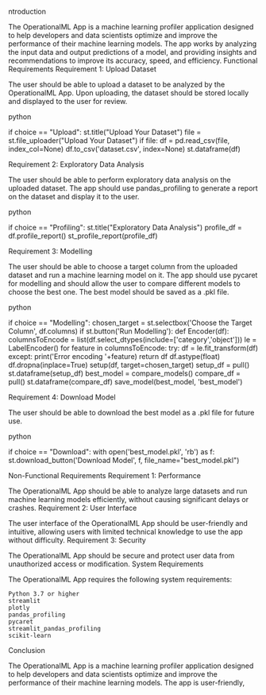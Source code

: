 ntroduction

The OperationalML App is a machine learning profiler application designed to help developers and data scientists optimize and improve the performance of their machine learning models. The app works by analyzing the input data and output predictions of a model, and providing insights and recommendations to improve its accuracy, speed, and efficiency.
Functional Requirements
Requirement 1: Upload Dataset

The user should be able to upload a dataset to be analyzed by the OperationalML App. Upon uploading, the dataset should be stored locally and displayed to the user for review.

python

if choice == "Upload":
    st.title("Upload Your Dataset")
    file = st.file_uploader("Upload Your Dataset")
    if file: 
        df = pd.read_csv(file, index_col=None)
        df.to_csv('dataset.csv', index=None)
        st.dataframe(df)

Requirement 2: Exploratory Data Analysis

The user should be able to perform exploratory data analysis on the uploaded dataset. The app should use pandas_profiling to generate a report on the dataset and display it to the user.

python

if choice == "Profiling": 
    st.title("Exploratory Data Analysis")
    profile_df = df.profile_report()
    st_profile_report(profile_df)

Requirement 3: Modelling

The user should be able to choose a target column from the uploaded dataset and run a machine learning model on it. The app should use pycaret for modelling and should allow the user to compare different models to choose the best one. The best model should be saved as a .pkl file.

python

if choice == "Modelling": 
    chosen_target = st.selectbox('Choose the Target Column', df.columns)
    if st.button('Run Modelling'): 
        def Encoder(df):
          columnsToEncode = list(df.select_dtypes(include=['category','object']))
          le = LabelEncoder()
          for feature in columnsToEncode:
              try:
                  df = le.fit_transform(df)
              except:
                  print('Error encoding '+feature)
          return df
        df.astype(float)
        df.dropna(inplace=True)
        setup(df, target=chosen_target)
        setup_df = pull()
        st.dataframe(setup_df)
        best_model = compare_models()
        compare_df = pull()
        st.dataframe(compare_df)
        save_model(best_model, 'best_model')

Requirement 4: Download Model

The user should be able to download the best model as a .pkl file for future use.

python

if choice == "Download": 
    with open('best_model.pkl', 'rb') as f: 
        st.download_button('Download Model', f, file_name="best_model.pkl")

Non-Functional Requirements
Requirement 1: Performance

The OperationalML App should be able to analyze large datasets and run machine learning models efficiently, without causing significant delays or crashes.
Requirement 2: User Interface

The user interface of the OperationalML App should be user-friendly and intuitive, allowing users with limited technical knowledge to use the app without difficulty.
Requirement 3: Security

The OperationalML App should be secure and protect user data from unauthorized access or modification.
System Requirements

The OperationalML App requires the following system requirements:

    Python 3.7 or higher
    streamlit
    plotly
    pandas_profiling
    pycaret
    streamlit_pandas_profiling
    scikit-learn

Conclusion

The OperationalML App is a machine learning profiler application designed to help developers and data scientists optimize and improve the performance of their machine learning models. The app is user-friendly,